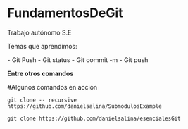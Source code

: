 # FundamentosDeGit
Trabajo autónomo S.E
<p>
Temas que aprendimos:
</p>
- Git Push
- Git status
- Git commit -m
- Git push 

**Entre otros comandos**

#Algunos comandos en acción
```
git clone -- recursive https://github.com/danielsalina/SubmodulosExample

git clone https://github.com/danielsalina/esencialesGit

```
